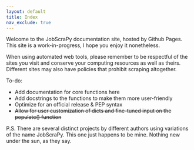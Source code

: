 ```yaml
---
layout: default
title: Index
nav_exclude: true
---
```


Welcome to the JobScraPy documentation site, hosted by Github Pages. This site is a work-in-progress, I hope you enjoy it nonetheless.

When using automated web tools, please remember to be respectful of the sites you visit and conserve your computing resources as well as theirs.  Different sites may also have policies that prohibit scraping altogether.

To-do:
* Add documentation for core functions here
* Add docstrings to the functions to make them more user-friendly
* Optimize for an official release & PEP syntax
* ~~Allow for user customization of dicts and fine-tuned input on the populate() function~~

P.S. There are several distinct projects by different authors using variations of the name JobScraPy. This one just happens to be mine. Nothing new under the sun, as they say.
